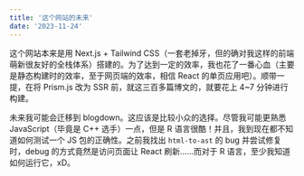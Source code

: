 ```yaml
---
title: '这个网站的未来'
date: '2023-11-24'
---
```


这个网站本来是用 Next.js + Tailwind CSS（一套老掉牙，但的确对我这样的前端萌新很友好的全栈体系）搭建的。为了达到一定的效率，我也花了一番心血（主要是静态构建时的效率，至于网页端的效率，相信 React 的单页应用吧）。顺带一提，在将 Prism.js 改为 SSR 前，就这三百多篇博文的，就要花上 4~7 分钟进行构建。

未来我可能会迁移到 blogdown。这应该是比较小众的选择。尽管我可能更熟悉 JavaScript（毕竟是 C++ 选手）一点，但是 R 语言很酷！并且，我到现在都不知道如何测试一个 JS 包的正确性。之前我找出 `html-to-ast` 的 bug 并尝试修复时，debug 的方式竟然是访问页面让 React 刷新……而对于 R 语言，至少我知道如何运行它，xD。
